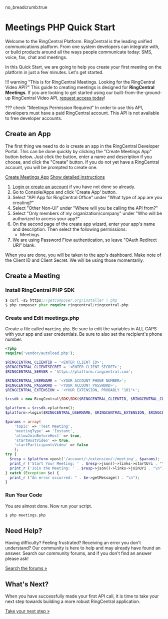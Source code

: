 no_breadcrumb:true

# Meetings PHP Quick Start

Welcome to the RingCentral Platform. RingCentral is the leading unified communications platform. From one system developers can integrate with, or build products around all the ways people communicate today: SMS, voice, fax, chat and meetings.

In this Quick Start, we are going to help you create your first meeting on the platform in just a few minutes. Let's get started.

!!! warning "This is for RingCentral Meetings. Looking for the RingCentral Video API?"
     This guide to creating meetings is designed for **RingCentral Meetings**. If you are looking to get started using our built-from-the-ground-up RingCentral Video API, [request access today](https://forms.gle/Pk7pNMwky8di5LCR8)!

??? check "Meetings Permission Required"
     In order to use this API, developers must have a paid RingCentral account. This API is not available to free developer accounts.

## Create an App

The first thing we need to do is create an app in the RingCentral Developer Portal. This can be done quickly by clicking the "Create Meetings App" button below. Just click the button, enter a name and description if you choose, and click the "Create" button. If you do not yet have a RingCentral account, you will be prompted to create one.

<a target="_new" href="https://developer.ringcentral.com/new-app?name=Meetings+Quick+Start+App&desc=A+simple+app+to+demo+creating+a+meeting+on+RingCentral&public=false&type=ServerOther&carriers=7710,7310,3420&permissions=Meetings&redirectUri=&utm_source=devguide&utm_medium=button&utm_campaign=quickstart" class="btn btn-primary">Create Meetings App</a>
<a class="btn-link btn-collapse" data-toggle="collapse" href="#create-app-instructions" role="button" aria-expanded="false" aria-controls="create-app-instructions">Show detailed instructions</a>

<div class="collapse" id="create-app-instructions">
<ol>
<li><a href="https://developer.ringcentral.com/login.html#/">Login or create an account</a> if you have not done so already.</li>
<li>Go to Console/Apps and click 'Create App' button.</li>
<li>Select "API App for RingCentral Office" under "What type of app are you creating?"</li>
<li>Select "Other Non-UI" under "Where will you be calling the API from?"
<li>Select "Only members of my organization/company" under "Who will be authorized to access your app?"
<li>On the second page of the create app wizard, enter your app's name and description. Then select the following permissions:
  <ul>
    <li>Meetings</li>
  </ul>
  </li>
<li>We are using Password Flow authentication, so leave "OAuth Redirect URI" blank.</li>
</ol>
</div>

When you are done, you will be taken to the app's dashboard. Make note of the Client ID and Client Secret. We will be using those momentarily.

## Create a Meeting

### Install RingCentral PHP SDK

```php
$ curl -sS https://getcomposer.org/installer | php
$ php composer.phar require ringcentral/ringcentral-php
```

### Create and Edit meetings.php

Create a file called `meeting.php`. Be sure to edit the variables in ALL CAPS with your app and user credentials. Be sure to also set the recipient's phone number.

```PHP
<?php
require('vendor/autoload.php');

$RINGCENTRAL_CLIENTID = '<ENTER CLIENT ID>';
$RINGCENTRAL_CLIENTSECRET = '<ENTER CLIENT SECRET>';
$RINGCENTRAL_SERVER = 'https://platform.ringcentral.com';

$RINGCENTRAL_USERNAME = '<YOUR ACCOUNT PHONE NUMBER>';
$RINGCENTRAL_PASSWORD = '<YOUR ACCOUNT PASSWORD>';
$RINGCENTRAL_EXTENSION = '<YOUR EXTENSION, PROBABLY "101">';

$rcsdk = new RingCentral\SDK\SDK($RINGCENTRAL_CLIENTID, $RINGCENTRAL_CLIENTSECRET, $RINGCENTRAL_SERVER);

$platform = $rcsdk->platform();
$platform->login($RINGCENTRAL_USERNAME, $RINGCENTRAL_EXTENSION, $RINGCENTRAL_PASSWORD);

$params = array(
    'topic' => 'Test Meeting',
    'meetingType' => 'Instant',
    'allowJoinBeforeHost' => true,
    'startHostVideo' => true,
    'startParticipantsVideo' => false
    );
try {
  $resp = $platform->post('/account/~/extension/~/meeting', $params);
  print_r ('Start Your Meeting: ' . $resp->json()->links->startUri . "\n");
  print_r ('Join the Meeting: ' . $resp->json()->links->joinUri . "\n");
} catch (Exception $e) {
  print_r ("An error occurred: " . $e->getMessage() . "\n");
}
```

### Run Your Code

You are almost done. Now run your script.

```bash
$ php meetings.php
```

## Need Help?

Having difficulty? Feeling frustrated? Receiving an error you don't understand? Our community is here to help and may already have found an answer. Search our community forums, and if you don't find an answer please ask!

<a target="_new" href="https://forums.developers.ringcentral.com/search.html?c=11&includeChildren=false&f=&type=question+OR+kbentry+OR+answer+OR+topic&redirect=search%2Fsearch&sort=relevance&q=meetings">Search the forums &raquo;</a>

## What's Next?

When you have successfully made your first API call, it is time to take your next step towards building a more robust RingCentral application. 

<a class="btn btn-success btn-lg" href="../../../basics/your-first-steps/">Take your next step &raquo;</a>

